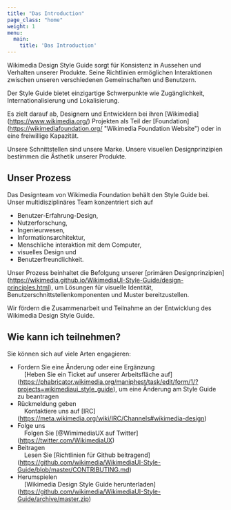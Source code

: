 ```yaml
---
title: "Das Introduction"
page_class: "home"
weight: 1
menu:
  main:
    title: 'Das Introduction'
---
```



Wikimedia Design Style Guide sorgt für Konsistenz in Aussehen und Verhalten unserer Produkte. Seine Richtlinien ermöglichen Interaktionen zwischen unseren verschiedenen Gemeinschaften und Benutzern.

Der Style Guide bietet einzigartige Schwerpunkte wie Zugänglichkeit, Internationalisierung und Lokalisierung.

Es zielt darauf ab, Designern und Entwicklern bei ihren [Wikimedia] (https://www.wikimedia.org/) Projekten als Teil der [Foundation] (https://wikimediafoundation.org/ "Wikimedia Foundation Website") oder in eine freiwillige Kapazität.

Unsere Schnittstellen sind unsere Marke. Unsere visuellen Designprinzipien bestimmen die Ästhetik unserer Produkte.

Unser Prozess
-----------

Das Designteam von Wikimedia Foundation behält den Style Guide bei.
Unser multidisziplinäres Team konzentriert sich auf

- Benutzer-Erfahrung-Design,
- Nutzerforschung,
- Ingenieurwesen,
- Informationsarchitektur,
- Menschliche interaktion mit dem Computer,
- visuelles Design und
- Benutzerfreundlichkeit.

Unser Prozess beinhaltet die Befolgung unserer [primären Designprinzipien] (https://wikimedia.github.io/WikimediaUI-Style-Guide/design-principles.html), um Lösungen für visuelle Identität, Benutzerschnittstellenkomponenten und Muster bereitzustellen.

Wir fördern die Zusammenarbeit und Teilnahme an der Entwicklung des Wikimedia Design Style Guide.

Wie kann ich teilnehmen?
------------------

Sie können sich auf viele Arten engagieren:

- Fordern Sie eine Änderung oder eine Ergänzung \
    [Heben Sie ein Ticket auf unserer Arbeitsfläche auf] (https://phabricator.wikimedia.org/maniphest/task/edit/form/1/?projects=wikimediaui_style_guide), um eine Änderung am Style Guide zu beantragen
- Rückmeldung geben\
    Kontaktiere uns auf [IRC] (https://meta.wikimedia.org/wiki/IRC/Channels#wikimedia-design)
- Folge uns\
    Folgen Sie [@WimimediaUX auf Twitter] (https://twitter.com/WikimediaUX)
- Beitragen\
    Lesen Sie [Richtlinien für Github beitragend] (https://github.com/wikimedia/WikimediaUI-Style-Guide/blob/master/CONTRIBUTING.md)
- Herumspielen\
    [Wikimedia Design Style Guide herunterladen] (https://github.com/wikimedia/WikimediaUI-Style-Guide/archive/master.zip)
